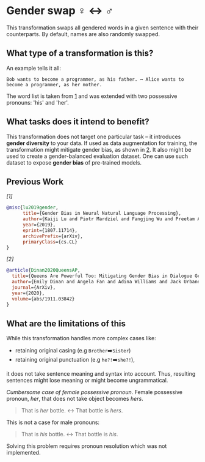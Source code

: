 # Gender swap ♀️ ↔️ ♂️
This transformation swaps all gendered words in a given sentence with their counterparts.
By default, names are also randomly swapped.

## What type of a transformation is this?
An example tells it all:
```
Bob wants to become a programmer, as his father. ↔️ Alice wants to become a programmer, as her mother.
```
The word list is taken from [1](https://arxiv.org/abs/1807.11714) and was extended with two possessive pronouns: 'his' and 'her'.


## What tasks does it intend to benefit?
This transformation does not target one particular task – it introduces __gender diversity__ to your data.
If used as data augmentation for training, the transformation might mitigate gender bias, as shown in [2](https://aclanthology.org/2020.emnlp-main.656/).
It also might be used to create a gender-balanced evaluation dataset.
One can use such dataset to expose __gender bias__ of pre-trained models.


## Previous Work

_[1]_ 
```bibtex
@misc{lu2019gender,
      title={Gender Bias in Neural Natural Language Processing}, 
      author={Kaiji Lu and Piotr Mardziel and Fangjing Wu and Preetam Amancharla and Anupam Datta},
      year={2019},
      eprint={1807.11714},
      archivePrefix={arXiv},
      primaryClass={cs.CL}
}
```

_[2]_
```bibtex
@article{Dinan2020QueensAP,
  title={Queens Are Powerful Too: Mitigating Gender Bias in Dialogue Generation},
  author={Emily Dinan and Angela Fan and Adina Williams and Jack Urbanek and Douwe Kiela and J. Weston},
  journal={ArXiv},
  year={2020},
  volume={abs/1911.03842}
}
```

## What are the limitations of this 
While this transformation handles more complex cases like: 
* retaining original casing (e.g `Brother`➡️`Sister`)
* retaining original punctuation (e.g `he?!`➡️`she?!`),

it does not take sentence meaning and syntax into account.
Thus, resulting sentences might lose meaning or might become ungrammatical.

_Cumbersome case of female possessive pronoun_.
Female possessive pronoun, _her_, that does not take object becomes _hers_.
> That is _her_ bottle. ↔ That bottle is _hers_.

This is not a case for male pronouns:

> That is _his_ bottle. ↔ That bottle is _his_.

Solving this problem requires pronoun resolution which was not implemented.
